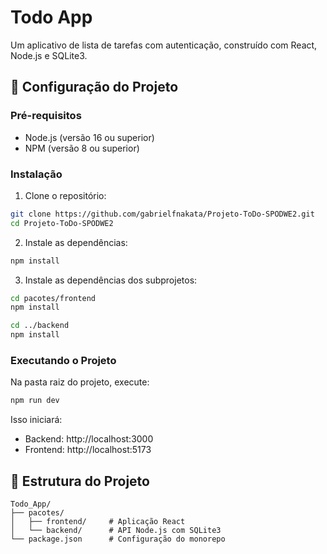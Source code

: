 # Todo App

Um aplicativo de lista de tarefas com autenticação, construído com React, Node.js e SQLite3.

## 🚀 Configuração do Projeto

### Pré-requisitos
- Node.js (versão 16 ou superior)
- NPM (versão 8 ou superior)

### Instalação

1. Clone o repositório:
```bash
git clone https://github.com/gabrielfnakata/Projeto-ToDo-SPODWE2.git
cd Projeto-ToDo-SPODWE2
```

2. Instale as dependências:
```bash
npm install
```

3. Instale as dependências dos subprojetos:
```bash
cd pacotes/frontend
npm install

cd ../backend
npm install
```

### Executando o Projeto

Na pasta raiz do projeto, execute:
```bash
npm run dev
```

Isso iniciará:
- Backend: http://localhost:3000
- Frontend: http://localhost:5173

## 📁 Estrutura do Projeto

```
Todo_App/
├── pacotes/
│   ├── frontend/     # Aplicação React
│   └── backend/      # API Node.js com SQLite3
└── package.json      # Configuração do monorepo
```